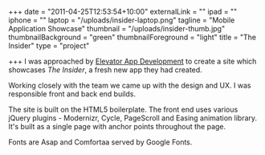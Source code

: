 +++
date = "2011-04-25T12:53:54+10:00"
externalLink = ""
ipad = ""
iphone = ""
laptop = "/uploads/insider-laptop.png"
tagline = "Mobile Application Showcase"
thumbnail = "/uploads/insider-thumb.jpg"
thumbnailBackground = "green"
thumbnailForeground = "light"
title = "The Insider"
type = "project"

+++
I was approached by [Elevator App Development](http://elevatorappdevelopment.com/) to create a site which showcases *The Insider*, a fresh new app they had created.

Working closely with the team we came up with the design and UX. I was responsible front and back end builds.

The site is built on the HTML5 boilerplate. The front end uses various jQuery plugins - Modernizr, Cycle, PageScroll and Easing animation library. It's built as a single page with anchor points throughout the page.

Fonts are Asap and Comfortaa served by Google Fonts.